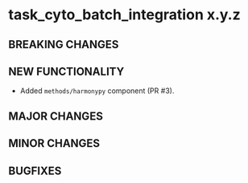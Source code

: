 # task_cyto_batch_integration x.y.z

## BREAKING CHANGES

<!-- * Restructured `src` directory (PR #3). -->

## NEW FUNCTIONALITY

* Added `methods/harmonypy` component (PR #3).

## MAJOR CHANGES

## MINOR CHANGES

## BUGFIXES

